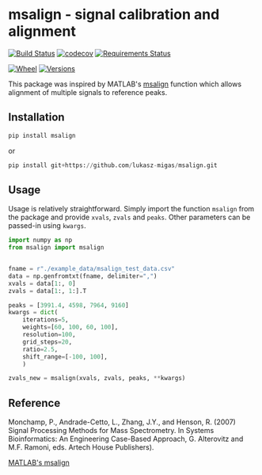 # msalign - signal calibration and alignment

[![Build Status](https://travis-ci.com/lukasz-migas/msalign.svg?branch=master)](https://travis-ci.com/lukasz-migas/msalign)
[![codecov](https://codecov.io/gh/lukasz-migas/msalign/branch/master/graph/badge.svg)](https://codecov.io/gh/lukasz-migas/msalign)
[![Requirements Status](https://requires.io/github/lukasz-migas/msalign/requirements.svg?branch=master)](https://requires.io/github/lukasz-migas/msalign/requirements/?branch=master)

[![Wheel](https://img.shields.io/pypi/wheel/msalign.svg)](https://pypi.org/project/msalign/)
[![Versions](https://img.shields.io/pypi/pyversions/msalign.svg)](https://pypi.org/project/msalign/)

This package was inspired by MATLAB's [msalign](https://mathworks.com/help/bioinfo/ref/msalign.html) function which
allows alignment of multiple signals to reference peaks.

## Installation

```python
pip install msalign
```

or

```python
pip install git+https://github.com/lukasz-migas/msalign.git
```

## Usage

Usage is relatively straightforward. Simply import the function `msalign` from the package and provide `xvals`, `zvals`
and `peaks`. Other parameters can be passed-in using `kwargs`.

```python
import numpy as np
from msalign import msalign


fname = r"./example_data/msalign_test_data.csv"
data = np.genfromtxt(fname, delimiter=",")
xvals = data[1:, 0]
zvals = data[1:, 1:].T

peaks = [3991.4, 4598, 7964, 9160]
kwargs = dict(
    iterations=5,
    weights=[60, 100, 60, 100],
    resolution=100,
    grid_steps=20,
    ratio=2.5,
    shift_range=[-100, 100],
    )

zvals_new = msalign(xvals, zvals, peaks, **kwargs)
```

## Reference

Monchamp, P., Andrade-Cetto, L., Zhang, J.Y., and Henson, R. (2007) Signal Processing Methods for Mass
Spectrometry. In Systems Bioinformatics: An Engineering Case-Based Approach, G. Alterovitz and M.F. Ramoni, eds.
Artech House Publishers).

[MATLAB's msalign](https://mathworks.com/help/bioinfo/ref/msalign.html)